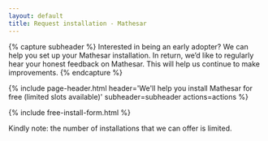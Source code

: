 ```yaml
---
layout: default
title: Request installation - Mathesar
---
```


{% capture subheader %}
Interested in being an early adopter? We can help you set up your Mathesar installation.
In return, we’d like to regularly hear your honest feedback on Mathesar. This will help us continue to make improvements.
{% endcapture %}

{% include page-header.html header='We\'ll help you install Mathesar for free (limited slots available)' subheader=subheader actions=actions %}

{% include free-install-form.html %}

Kindly note: the number of installations that we can offer is limited.
